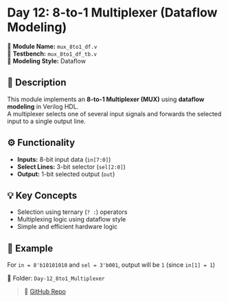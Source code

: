 # Day 12: 8-to-1 Multiplexer (Dataflow Modeling)

🔧 **Module Name:** `mux_8to1_df.v`  
🧪 **Testbench:** `mux_8to1_df_tb.v`  
🧠 **Modeling Style:** Dataflow

## 📝 Description

This module implements an **8-to-1 Multiplexer (MUX)** using **dataflow modeling** in Verilog HDL.  
A multiplexer selects one of several input signals and forwards the selected input to a single output line.

## ⚙️ Functionality

- **Inputs:** 8-bit input data (`in[7:0]`)  
- **Select Lines:** 3-bit selector (`sel[2:0]`)  
- **Output:** 1-bit selected output (`out`)

## 💡 Key Concepts
- Selection using ternary (`? :`) operators
- Multiplexing logic using dataflow style
- Simple and efficient hardware logic

## 🧪 Example
For `in = 8'b10101010` and `sel = 3'b001`, output will be `1` (since `in[1] = 1`)

📁 Folder: `Day-12_8to1_Multiplexer`
> 🔗 [GitHub Repo](https://github.com/dedeep-vlsi-fe-engg/verilog-50day-challenge.git)
